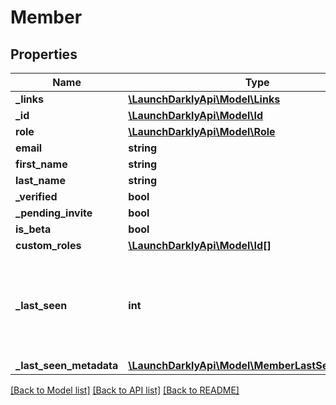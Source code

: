 # Member

## Properties
Name | Type | Description | Notes
------------ | ------------- | ------------- | -------------
**_links** | [**\LaunchDarklyApi\Model\Links**](Links.md) |  | [optional] 
**_id** | [**\LaunchDarklyApi\Model\Id**](Id.md) |  | [optional] 
**role** | [**\LaunchDarklyApi\Model\Role**](Role.md) |  | [optional] 
**email** | **string** |  | [optional] 
**first_name** | **string** |  | [optional] 
**last_name** | **string** |  | [optional] 
**_verified** | **bool** |  | [optional] 
**_pending_invite** | **bool** |  | [optional] 
**is_beta** | **bool** |  | [optional] 
**custom_roles** | [**\LaunchDarklyApi\Model\Id[]**](Id.md) |  | [optional] 
**_last_seen** | **int** | A unix epoch time in milliseconds specifying the last time this member was active in LaunchDarkly. | [optional] 
**_last_seen_metadata** | [**\LaunchDarklyApi\Model\MemberLastSeenMetadata**](MemberLastSeenMetadata.md) |  | [optional] 

[[Back to Model list]](../README.md#documentation-for-models) [[Back to API list]](../README.md#documentation-for-api-endpoints) [[Back to README]](../README.md)


